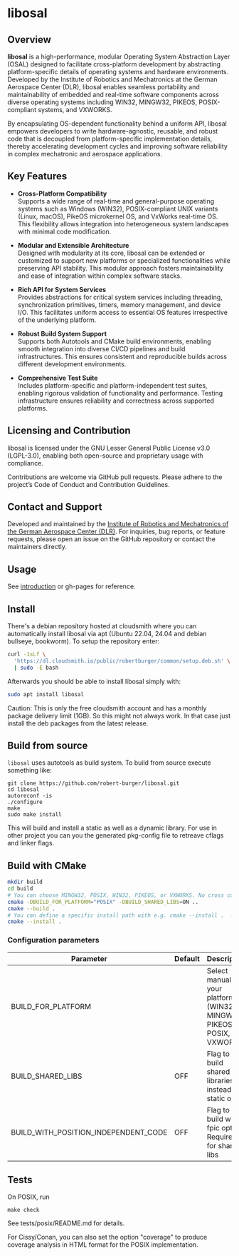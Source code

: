 # libosal

## Overview

**libosal** is a high-performance, modular Operating System Abstraction Layer (OSAL) designed to facilitate cross-platform development by abstracting platform-specific details of operating systems and hardware environments. Developed by the Institute of Robotics and Mechatronics at the German Aerospace Center (DLR), libosal enables seamless portability and maintainability of embedded and real-time software components across diverse operating systems including WIN32, MINGW32, PIKEOS, POSIX-compliant systems, and VXWORKS.

By encapsulating OS-dependent functionality behind a uniform API, libosal empowers developers to write hardware-agnostic, reusable, and robust code that is decoupled from platform-specific implementation details, thereby accelerating development cycles and improving software reliability in complex mechatronic and aerospace applications.

## Key Features

- **Cross-Platform Compatibility**  
  Supports a wide range of real-time and general-purpose operating systems such as Windows (WIN32), POSIX-compliant UNIX variants (Linux, macOS), PikeOS microkernel OS, and VxWorks real-time OS. This flexibility allows integration into heterogeneous system landscapes with minimal code modification.

- **Modular and Extensible Architecture**  
  Designed with modularity at its core, libosal can be extended or customized to support new platforms or specialized functionalities while preserving API stability. This modular approach fosters maintainability and ease of integration within complex software stacks.

- **Rich API for System Services**  
  Provides abstractions for critical system services including threading, synchronization primitives, timers, memory management, and device I/O. This facilitates uniform access to essential OS features irrespective of the underlying platform.

- **Robust Build System Support**  
  Supports both Autotools and CMake build environments, enabling smooth integration into diverse CI/CD pipelines and build infrastructures. This ensures consistent and reproducible builds across different development environments.

- **Comprehensive Test Suite**  
  Includes platform-specific and platform-independent test suites, enabling rigorous validation of functionality and performance. Testing infrastructure ensures reliability and correctness across supported platforms.

## Licensing and Contribution

libosal is licensed under the GNU Lesser General Public License v3.0 (LGPL-3.0), enabling both open-source and proprietary usage with compliance.

Contributions are welcome via GitHub pull requests. Please adhere to the project’s Code of Conduct and Contribution Guidelines.

## Contact and Support

Developed and maintained by the [Institute of Robotics and Mechatronics of the German Aerospace Center (DLR)](https://www.dlr.de/rm). For inquiries, bug reports, or feature requests, please open an issue on the GitHub repository or contact the maintainers directly.

## Usage 

See [introduction](INTRODUCTION.md) or gh-pages for reference.

## Install

There's a debian repository hosted at cloudsmith where you can automatically install libosal via apt (Ubuntu 22.04, 24.04 and debian bullseye, bookworm). To setup the repository enter:

```bash
curl -1sLf \
  'https://dl.cloudsmith.io/public/robertburger/common/setup.deb.sh' \
  | sudo -E bash
```

Afterwards you should be able to install libosal simply with:

```bash
sudo apt install libosal
```

Caution: This is only the free cloudsmith account and has a monthly package delivery limit (1GB). So this might not always work. In that case just install the deb packages from the latest release.

## Build from source

`libosal` uses autotools as build system. To build from source execute something like:

```
git clone https://github.com/robert-burger/libosal.git
cd libosal
autoreconf -is
./configure
make
sudo make install
```


This will build and install a static as well as a dynamic library. For use in other project you can you the generated pkg-config file to retreave cflags and linker flags.

## Build with CMake

```bash
mkdir build
cd build
# You can choose MINGW32, POSIX, WIN32, PIKEOS, or VXWORKS. No cross compile currently supported with CMake
cmake -DBUILD_FOR_PLATFORM="POSIX" -DBUILD_SHARED_LIBS=ON ..
cmake --build .
# You can define a specific install path with e.g. cmake --install .  --prefix test
cmake --install . 
```

### Configuration parameters

| Parameter                            | Default | Description                                                               |
|--------------------------------------|---------|---------------------------------------------------------------------------|
| BUILD_FOR_PLATFORM                   |         | Select manually your platform (WIN32, MINGW32, PIKEOS, POSIX, or VXWORKS) |
| BUILD_SHARED_LIBS                    |   OFF   | Flag to build shared libraries instead of static ones.                    |
| BUILD_WITH_POSITION_INDEPENDENT_CODE |   OFF   | Flag to build with -fpic option´. Required for shared libs                |


## Tests

On POSIX, run

```
make check
```

See tests/posix/README.md for details.

For Cissy/Conan, you can also set the option "coverage"
to produce coverage analysis in HTML format for the 
POSIX implementation.



